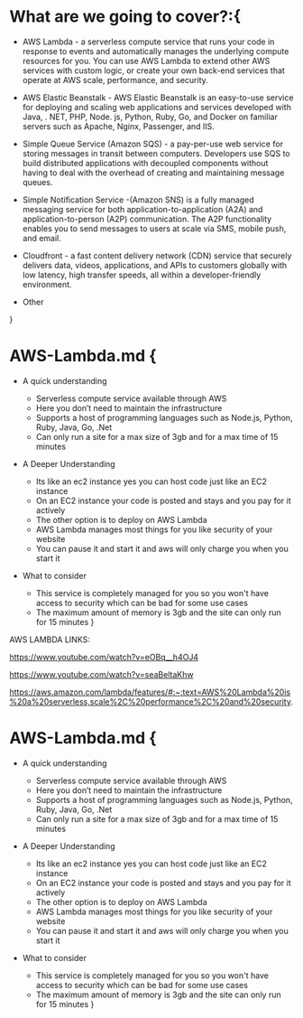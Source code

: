 # What are we going to cover?:{

* AWS Lambda - a serverless compute service that runs your code in response to events and automatically manages the underlying compute resources for you. You can use AWS Lambda to extend other AWS services with custom logic, or create your own back-end services that operate at AWS scale, performance, and security.

* AWS Elastic Beanstalk - AWS Elastic Beanstalk is an easy-to-use service for deploying and scaling web applications and services developed with Java, . NET, PHP, Node. js, Python, Ruby, Go, and Docker on familiar servers such as Apache, Nginx, Passenger, and IIS.

* Simple Queue Service (Amazon SQS) - a pay-per-use web service for storing messages in transit between computers. Developers use SQS to build distributed applications with decoupled components without having to deal with the overhead of creating and maintaining message queues.

* Simple Notification Service -(Amazon SNS) is a fully managed messaging service for both application-to-application (A2A) and application-to-person (A2P) communication. The A2P functionality enables you to send messages to users at scale via SMS, mobile push, and email.

* Cloudfront - a fast content delivery network (CDN) service that securely delivers data, videos, applications, and APIs to customers globally with low latency, high transfer speeds, all within a developer-friendly environment.

* Other

}

# AWS-Lambda.md {

* A quick understanding 
	- Serverless compute service available through AWS
	- Here you don’t need to maintain the infrastructure
	- Supports a host of programming languages such as Node.js, Python, Ruby, Java, Go, .Net
	- Can only run a site for a max size of 3gb and for a max time of 15 minutes

* A Deeper Understanding
	- Its like an ec2 instance yes you can host code just like an EC2 instance
	- On an EC2 instance your code is posted and stays and you pay for it actively
	- The other option is to deploy on AWS Lambda 
	- AWS Lambda manages most things for you like security of your website
	- You can pause it and start it and aws will only charge you when you start it

* What to consider
	- This service is completely managed for you so you won't have access to security which can be bad for some use cases
	- The maximum amount of memory is 3gb and the site can only run for 15 minutes 
}

AWS LAMBDA LINKS:

https://www.youtube.com/watch?v=eOBq__h4OJ4

https://www.youtube.com/watch?v=seaBeltaKhw

https://aws.amazon.com/lambda/features/#:~:text=AWS%20Lambda%20is%20a%20serverless,scale%2C%20performance%2C%20and%20security.

# AWS-Lambda.md {

* A quick understanding 
	- Serverless compute service available through AWS
	- Here you don’t need to maintain the infrastructure
	- Supports a host of programming languages such as Node.js, Python, Ruby, Java, Go, .Net
	- Can only run a site for a max size of 3gb and for a max time of 15 minutes

* A Deeper Understanding
	- Its like an ec2 instance yes you can host code just like an EC2 instance
	- On an EC2 instance your code is posted and stays and you pay for it actively
	- The other option is to deploy on AWS Lambda 
	- AWS Lambda manages most things for you like security of your website
	- You can pause it and start it and aws will only charge you when you start it

* What to consider
	- This service is completely managed for you so you won't have access to security which can be bad for some use cases
	- The maximum amount of memory is 3gb and the site can only run for 15 minutes 
}
